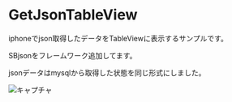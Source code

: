 GetJsonTableView
================

iphoneでjson取得したデータをTableViewに表示するサンプルです。

SBjsonをフレームワーク追加してます。

jsonデータはmysqlから取得した状態を同じ形式にしました。

![キャプチャ](http://simplecode.jp/lolipop/github/getJson.png)


